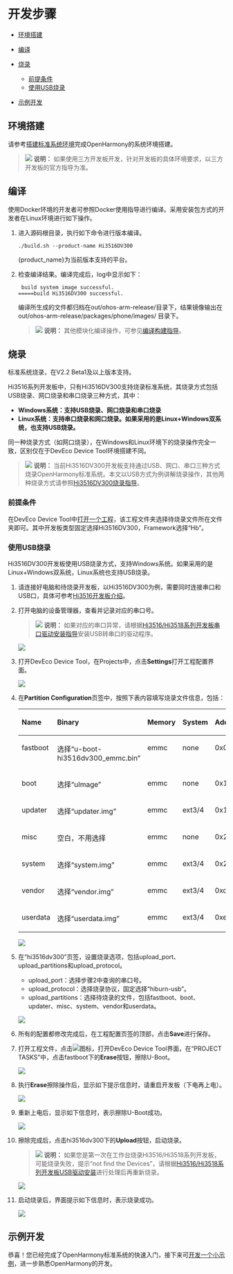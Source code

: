 # 开发步骤<a name="ZH-CN_TOPIC_0000001135402541"></a>

-   [环境搭建](#section1246439101710)
-   [编译](#section375234715135)
-   [烧录](#section111671738101213)
    -   [前提条件](#section1458192114718)
    -   [使用USB烧录](#section18423113662120)

-   [示例开发](#section5600113114323)

## 环境搭建<a name="section1246439101710"></a>

请参考[搭建标准系统环境](概述-8.md)完成OpenHarmony的系统环境搭建。

>![](public_sys-resources/icon-note.gif) **说明：** 
>如果使用三方开发板开发，针对开发板的具体环境要求，以三方开发板的官方指导为准。

## 编译<a name="section375234715135"></a>

使用Docker环境的开发者可参照Docker使用指导进行编译。采用安装包方式的开发者在Linux环境进行如下操作。

1.  进入源码根目录，执行如下命令进行版本编译。

    ```
    ./build.sh --product-name Hi3516DV300
    ```

    \{product\_name\}为当前版本支持的平台。

2.  检查编译结果。编译完成后，log中显示如下：

    ```
     build system image successful.
    =====build Hi3516DV300 successful.
    ```

    编译所生成的文件都归档在out/ohos-arm-release/目录下，结果镜像输出在 out/ohos-arm-release/packages/phone/images/ 目录下。

    >![](public_sys-resources/icon-note.gif) **说明：** 
    >其他模块化编译操作，可参见[编译构建指导](../subsystems/标准系统编译构建指导.md)。


## 烧录<a name="section111671738101213"></a>

标准系统烧录，在V2.2 Beta1及以上版本支持。

Hi3516系列开发板中，只有Hi3516DV300支持烧录标准系统，其烧录方式包括USB烧录、网口烧录和串口烧录三种方式，其中：

-   **Windows系统：支持USB烧录、网口烧录和串口烧录**
-   **Linux系统：支持串口烧录和网口烧录。如果采用的是Linux+Windows双系统，也支持USB烧录。**

同一种烧录方式（如网口烧录），在Windows和Linux环境下的烧录操作完全一致，区别仅在于DevEco Device Tool环境搭建不同。

>![](public_sys-resources/icon-note.gif) **说明：** 
>当前Hi3516DV300开发板支持通过USB、网口、串口三种方式烧录OpenHarmony标准系统。本文以USB方式为例讲解烧录操作，其他两种烧录方式请参照[Hi3516DV300烧录指导](https://device.harmonyos.com/cn/docs/ide/user-guides/hi3516_upload-0000001052148681)。

### 前提条件<a name="section1458192114718"></a>

在DevEco Device Tool中[打开一个工程](https://device.harmonyos.com/cn/docs/ide/user-guides/open_project-0000001071680043)，该工程文件夹选择待烧录文件所在文件夹即可。其中开发板类型固定选择Hi3516DV300，Framework选择“Hb”。

### 使用USB烧录<a name="section18423113662120"></a>

Hi3516DV300开发板使用USB烧录方式，支持Windows系统。如果采用的是Linux+Windows双系统，Linux系统也支持USB烧录。

1.  请连接好电脑和待烧录开发板，以Hi3516DV300为例，需要同时连接串口和USB口，具体可参考[Hi3516开发板介绍](https://device.harmonyos.com/cn/docs/start/introduce/oem_camera_start_3516-0000001052670587)。
2.  打开电脑的设备管理器，查看并记录对应的串口号。

    >![](public_sys-resources/icon-note.gif) **说明：** 
    >如果对应的串口异常，请根据[Hi3516/Hi3518系列开发板串口驱动安装指导](https://device.harmonyos.com/cn/docs/ide/user-guides/hi3516_hi3518-drivers-0000001050743695)安装USB转串口的驱动程序。

    ![](figures/zh-cn_image_0000001160529359.png)

3.  打开DevEco Device Tool，在Projects中，点击**Settings**打开工程配置界面。

    ![](figures/2021-01-27_170334-16.png)

4.  在**Partition Configuration**页签中，按照下表内容填写烧录文件信息，包括：

    <a name="zh-cn_topic_0000001056443961_table165522468109"></a>
    <table><thead align="left"><tr id="zh-cn_topic_0000001056443961_row955394615107"><th class="cellrowborder" valign="top" width="12.5%" id="mcps1.1.9.1.1"><p id="zh-cn_topic_0000001056443961_p179582053201013"><a name="zh-cn_topic_0000001056443961_p179582053201013"></a><a name="zh-cn_topic_0000001056443961_p179582053201013"></a>Name</p>
    </th>
    <th class="cellrowborder" valign="top" width="12.5%" id="mcps1.1.9.1.2"><p id="zh-cn_topic_0000001056443961_p11958125331010"><a name="zh-cn_topic_0000001056443961_p11958125331010"></a><a name="zh-cn_topic_0000001056443961_p11958125331010"></a>Binary</p>
    </th>
    <th class="cellrowborder" valign="top" width="12.5%" id="mcps1.1.9.1.3"><p id="zh-cn_topic_0000001056443961_p13958115331012"><a name="zh-cn_topic_0000001056443961_p13958115331012"></a><a name="zh-cn_topic_0000001056443961_p13958115331012"></a>Memory</p>
    </th>
    <th class="cellrowborder" valign="top" width="12.5%" id="mcps1.1.9.1.4"><p id="zh-cn_topic_0000001056443961_p1395845361014"><a name="zh-cn_topic_0000001056443961_p1395845361014"></a><a name="zh-cn_topic_0000001056443961_p1395845361014"></a>System</p>
    </th>
    <th class="cellrowborder" valign="top" width="12.5%" id="mcps1.1.9.1.5"><p id="zh-cn_topic_0000001056443961_p595855381010"><a name="zh-cn_topic_0000001056443961_p595855381010"></a><a name="zh-cn_topic_0000001056443961_p595855381010"></a>Address</p>
    </th>
    <th class="cellrowborder" valign="top" width="12.5%" id="mcps1.1.9.1.6"><p id="zh-cn_topic_0000001056443961_p59584533106"><a name="zh-cn_topic_0000001056443961_p59584533106"></a><a name="zh-cn_topic_0000001056443961_p59584533106"></a>Length</p>
    </th>
    <th class="cellrowborder" valign="top" width="12.5%" id="mcps1.1.9.1.7"><p id="zh-cn_topic_0000001056443961_p11553246171019"><a name="zh-cn_topic_0000001056443961_p11553246171019"></a><a name="zh-cn_topic_0000001056443961_p11553246171019"></a>Board</p>
    </th>
    <th class="cellrowborder" valign="top" width="12.5%" id="mcps1.1.9.1.8"><p id="zh-cn_topic_0000001056443961_p195531146161018"><a name="zh-cn_topic_0000001056443961_p195531146161018"></a><a name="zh-cn_topic_0000001056443961_p195531146161018"></a>Type</p>
    </th>
    </tr>
    </thead>
    <tbody><tr id="zh-cn_topic_0000001056443961_row3553154691019"><td class="cellrowborder" valign="top" width="12.5%" headers="mcps1.1.9.1.1 "><p id="zh-cn_topic_0000001056443961_p17958115371017"><a name="zh-cn_topic_0000001056443961_p17958115371017"></a><a name="zh-cn_topic_0000001056443961_p17958115371017"></a>fastboot</p>
    </td>
    <td class="cellrowborder" valign="top" width="12.5%" headers="mcps1.1.9.1.2 "><p id="zh-cn_topic_0000001056443961_p89586532106"><a name="zh-cn_topic_0000001056443961_p89586532106"></a><a name="zh-cn_topic_0000001056443961_p89586532106"></a>选择“u-boot-hi3516dv300_emmc.bin”</p>
    </td>
    <td class="cellrowborder" valign="top" width="12.5%" headers="mcps1.1.9.1.3 "><p id="zh-cn_topic_0000001056443961_p8958115314102"><a name="zh-cn_topic_0000001056443961_p8958115314102"></a><a name="zh-cn_topic_0000001056443961_p8958115314102"></a>emmc</p>
    </td>
    <td class="cellrowborder" valign="top" width="12.5%" headers="mcps1.1.9.1.4 "><p id="zh-cn_topic_0000001056443961_p79581153171020"><a name="zh-cn_topic_0000001056443961_p79581153171020"></a><a name="zh-cn_topic_0000001056443961_p79581153171020"></a>none</p>
    </td>
    <td class="cellrowborder" valign="top" width="12.5%" headers="mcps1.1.9.1.5 "><p id="zh-cn_topic_0000001056443961_p6958195341010"><a name="zh-cn_topic_0000001056443961_p6958195341010"></a><a name="zh-cn_topic_0000001056443961_p6958195341010"></a>0x000000</p>
    </td>
    <td class="cellrowborder" valign="top" width="12.5%" headers="mcps1.1.9.1.6 "><p id="zh-cn_topic_0000001056443961_p795875318101"><a name="zh-cn_topic_0000001056443961_p795875318101"></a><a name="zh-cn_topic_0000001056443961_p795875318101"></a>0x100000</p>
    </td>
    <td class="cellrowborder" rowspan="7" valign="top" width="12.5%" headers="mcps1.1.9.1.7 "><p id="zh-cn_topic_0000001056443961_p13951154061115"><a name="zh-cn_topic_0000001056443961_p13951154061115"></a><a name="zh-cn_topic_0000001056443961_p13951154061115"></a>固定选择“hi3516dv300”</p>
    </td>
    <td class="cellrowborder" valign="top" width="12.5%" headers="mcps1.1.9.1.8 "><p id="zh-cn_topic_0000001056443961_p135531468109"><a name="zh-cn_topic_0000001056443961_p135531468109"></a><a name="zh-cn_topic_0000001056443961_p135531468109"></a>NA</p>
    </td>
    </tr>
    <tr id="zh-cn_topic_0000001056443961_row1255314611102"><td class="cellrowborder" valign="top" headers="mcps1.1.9.1.1 "><p id="zh-cn_topic_0000001056443961_p995885319102"><a name="zh-cn_topic_0000001056443961_p995885319102"></a><a name="zh-cn_topic_0000001056443961_p995885319102"></a>boot</p>
    </td>
    <td class="cellrowborder" valign="top" headers="mcps1.1.9.1.2 "><p id="zh-cn_topic_0000001056443961_p88121709145"><a name="zh-cn_topic_0000001056443961_p88121709145"></a><a name="zh-cn_topic_0000001056443961_p88121709145"></a>选择“uImage”</p>
    </td>
    <td class="cellrowborder" valign="top" headers="mcps1.1.9.1.3 "><p id="zh-cn_topic_0000001056443961_p109581753101014"><a name="zh-cn_topic_0000001056443961_p109581753101014"></a><a name="zh-cn_topic_0000001056443961_p109581753101014"></a>emmc</p>
    </td>
    <td class="cellrowborder" valign="top" headers="mcps1.1.9.1.4 "><p id="zh-cn_topic_0000001056443961_p10958175313102"><a name="zh-cn_topic_0000001056443961_p10958175313102"></a><a name="zh-cn_topic_0000001056443961_p10958175313102"></a>none</p>
    </td>
    <td class="cellrowborder" valign="top" headers="mcps1.1.9.1.5 "><p id="zh-cn_topic_0000001056443961_p1959185316100"><a name="zh-cn_topic_0000001056443961_p1959185316100"></a><a name="zh-cn_topic_0000001056443961_p1959185316100"></a>0x100000</p>
    </td>
    <td class="cellrowborder" valign="top" headers="mcps1.1.9.1.6 "><p id="zh-cn_topic_0000001056443961_p10959135314102"><a name="zh-cn_topic_0000001056443961_p10959135314102"></a><a name="zh-cn_topic_0000001056443961_p10959135314102"></a>0xf00000</p>
    </td>
    <td class="cellrowborder" valign="top" headers="mcps1.1.9.1.7 "><p id="zh-cn_topic_0000001056443961_p0554546111013"><a name="zh-cn_topic_0000001056443961_p0554546111013"></a><a name="zh-cn_topic_0000001056443961_p0554546111013"></a>NA</p>
    </td>
    </tr>
    <tr id="zh-cn_topic_0000001056443961_row19554104611015"><td class="cellrowborder" valign="top" headers="mcps1.1.9.1.1 "><p id="zh-cn_topic_0000001056443961_p139598532103"><a name="zh-cn_topic_0000001056443961_p139598532103"></a><a name="zh-cn_topic_0000001056443961_p139598532103"></a>updater</p>
    </td>
    <td class="cellrowborder" valign="top" headers="mcps1.1.9.1.2 "><p id="zh-cn_topic_0000001056443961_p1781314013140"><a name="zh-cn_topic_0000001056443961_p1781314013140"></a><a name="zh-cn_topic_0000001056443961_p1781314013140"></a>选择“updater.img”</p>
    </td>
    <td class="cellrowborder" valign="top" headers="mcps1.1.9.1.3 "><p id="zh-cn_topic_0000001056443961_p395995311105"><a name="zh-cn_topic_0000001056443961_p395995311105"></a><a name="zh-cn_topic_0000001056443961_p395995311105"></a>emmc</p>
    </td>
    <td class="cellrowborder" valign="top" headers="mcps1.1.9.1.4 "><p id="zh-cn_topic_0000001056443961_p129591153181015"><a name="zh-cn_topic_0000001056443961_p129591153181015"></a><a name="zh-cn_topic_0000001056443961_p129591153181015"></a>ext3/4</p>
    </td>
    <td class="cellrowborder" valign="top" headers="mcps1.1.9.1.5 "><p id="zh-cn_topic_0000001056443961_p169591532101"><a name="zh-cn_topic_0000001056443961_p169591532101"></a><a name="zh-cn_topic_0000001056443961_p169591532101"></a>0x1000000</p>
    </td>
    <td class="cellrowborder" valign="top" headers="mcps1.1.9.1.6 "><p id="zh-cn_topic_0000001056443961_p7959953151017"><a name="zh-cn_topic_0000001056443961_p7959953151017"></a><a name="zh-cn_topic_0000001056443961_p7959953151017"></a>0x1400000</p>
    </td>
    <td class="cellrowborder" valign="top" headers="mcps1.1.9.1.7 "><p id="zh-cn_topic_0000001056443961_p45547467107"><a name="zh-cn_topic_0000001056443961_p45547467107"></a><a name="zh-cn_topic_0000001056443961_p45547467107"></a>NA</p>
    </td>
    </tr>
    <tr id="zh-cn_topic_0000001056443961_row65541460107"><td class="cellrowborder" valign="top" headers="mcps1.1.9.1.1 "><p id="zh-cn_topic_0000001056443961_p6959125319108"><a name="zh-cn_topic_0000001056443961_p6959125319108"></a><a name="zh-cn_topic_0000001056443961_p6959125319108"></a>misc</p>
    </td>
    <td class="cellrowborder" valign="top" headers="mcps1.1.9.1.2 "><p id="zh-cn_topic_0000001056443961_p481318071415"><a name="zh-cn_topic_0000001056443961_p481318071415"></a><a name="zh-cn_topic_0000001056443961_p481318071415"></a>空白，不用选择</p>
    </td>
    <td class="cellrowborder" valign="top" headers="mcps1.1.9.1.3 "><p id="zh-cn_topic_0000001056443961_p795918532103"><a name="zh-cn_topic_0000001056443961_p795918532103"></a><a name="zh-cn_topic_0000001056443961_p795918532103"></a>emmc</p>
    </td>
    <td class="cellrowborder" valign="top" headers="mcps1.1.9.1.4 "><p id="zh-cn_topic_0000001056443961_p1695919534108"><a name="zh-cn_topic_0000001056443961_p1695919534108"></a><a name="zh-cn_topic_0000001056443961_p1695919534108"></a>none</p>
    </td>
    <td class="cellrowborder" valign="top" headers="mcps1.1.9.1.5 "><p id="zh-cn_topic_0000001056443961_p12959205317102"><a name="zh-cn_topic_0000001056443961_p12959205317102"></a><a name="zh-cn_topic_0000001056443961_p12959205317102"></a>0x2400000</p>
    </td>
    <td class="cellrowborder" valign="top" headers="mcps1.1.9.1.6 "><p id="zh-cn_topic_0000001056443961_p6959125331017"><a name="zh-cn_topic_0000001056443961_p6959125331017"></a><a name="zh-cn_topic_0000001056443961_p6959125331017"></a>0x100000</p>
    </td>
    <td class="cellrowborder" valign="top" headers="mcps1.1.9.1.7 "><p id="zh-cn_topic_0000001056443961_p65546468102"><a name="zh-cn_topic_0000001056443961_p65546468102"></a><a name="zh-cn_topic_0000001056443961_p65546468102"></a>NA</p>
    </td>
    </tr>
    <tr id="zh-cn_topic_0000001056443961_row145541746191011"><td class="cellrowborder" valign="top" headers="mcps1.1.9.1.1 "><p id="zh-cn_topic_0000001056443961_p1595945313105"><a name="zh-cn_topic_0000001056443961_p1595945313105"></a><a name="zh-cn_topic_0000001056443961_p1595945313105"></a>system</p>
    </td>
    <td class="cellrowborder" valign="top" headers="mcps1.1.9.1.2 "><p id="zh-cn_topic_0000001056443961_p2813160161420"><a name="zh-cn_topic_0000001056443961_p2813160161420"></a><a name="zh-cn_topic_0000001056443961_p2813160161420"></a>选择“system.img”</p>
    </td>
    <td class="cellrowborder" valign="top" headers="mcps1.1.9.1.3 "><p id="zh-cn_topic_0000001056443961_p395985317100"><a name="zh-cn_topic_0000001056443961_p395985317100"></a><a name="zh-cn_topic_0000001056443961_p395985317100"></a>emmc</p>
    </td>
    <td class="cellrowborder" valign="top" headers="mcps1.1.9.1.4 "><p id="zh-cn_topic_0000001056443961_p295955331017"><a name="zh-cn_topic_0000001056443961_p295955331017"></a><a name="zh-cn_topic_0000001056443961_p295955331017"></a>ext3/4</p>
    </td>
    <td class="cellrowborder" valign="top" headers="mcps1.1.9.1.5 "><p id="zh-cn_topic_0000001056443961_p129591853111013"><a name="zh-cn_topic_0000001056443961_p129591853111013"></a><a name="zh-cn_topic_0000001056443961_p129591853111013"></a>0x2500000</p>
    </td>
    <td class="cellrowborder" valign="top" headers="mcps1.1.9.1.6 "><p id="zh-cn_topic_0000001056443961_p109591753131011"><a name="zh-cn_topic_0000001056443961_p109591753131011"></a><a name="zh-cn_topic_0000001056443961_p109591753131011"></a>0xceb00000</p>
    </td>
    <td class="cellrowborder" valign="top" headers="mcps1.1.9.1.7 "><p id="zh-cn_topic_0000001056443961_p75551646171014"><a name="zh-cn_topic_0000001056443961_p75551646171014"></a><a name="zh-cn_topic_0000001056443961_p75551646171014"></a>NA</p>
    </td>
    </tr>
    <tr id="zh-cn_topic_0000001056443961_row655564620109"><td class="cellrowborder" valign="top" headers="mcps1.1.9.1.1 "><p id="zh-cn_topic_0000001056443961_p12960155351019"><a name="zh-cn_topic_0000001056443961_p12960155351019"></a><a name="zh-cn_topic_0000001056443961_p12960155351019"></a>vendor</p>
    </td>
    <td class="cellrowborder" valign="top" headers="mcps1.1.9.1.2 "><p id="zh-cn_topic_0000001056443961_p1881360181418"><a name="zh-cn_topic_0000001056443961_p1881360181418"></a><a name="zh-cn_topic_0000001056443961_p1881360181418"></a>选择“vendor.img”</p>
    </td>
    <td class="cellrowborder" valign="top" headers="mcps1.1.9.1.3 "><p id="zh-cn_topic_0000001056443961_p796013532101"><a name="zh-cn_topic_0000001056443961_p796013532101"></a><a name="zh-cn_topic_0000001056443961_p796013532101"></a>emmc</p>
    </td>
    <td class="cellrowborder" valign="top" headers="mcps1.1.9.1.4 "><p id="zh-cn_topic_0000001056443961_p119607538107"><a name="zh-cn_topic_0000001056443961_p119607538107"></a><a name="zh-cn_topic_0000001056443961_p119607538107"></a>ext3/4</p>
    </td>
    <td class="cellrowborder" valign="top" headers="mcps1.1.9.1.5 "><p id="zh-cn_topic_0000001056443961_p11960165321019"><a name="zh-cn_topic_0000001056443961_p11960165321019"></a><a name="zh-cn_topic_0000001056443961_p11960165321019"></a>0xd1000000</p>
    </td>
    <td class="cellrowborder" valign="top" headers="mcps1.1.9.1.6 "><p id="zh-cn_topic_0000001056443961_p16960653141017"><a name="zh-cn_topic_0000001056443961_p16960653141017"></a><a name="zh-cn_topic_0000001056443961_p16960653141017"></a>0x10000000</p>
    </td>
    <td class="cellrowborder" valign="top" headers="mcps1.1.9.1.7 "><p id="zh-cn_topic_0000001056443961_p955584631011"><a name="zh-cn_topic_0000001056443961_p955584631011"></a><a name="zh-cn_topic_0000001056443961_p955584631011"></a>NA</p>
    </td>
    </tr>
    <tr id="zh-cn_topic_0000001056443961_row6555646161014"><td class="cellrowborder" valign="top" headers="mcps1.1.9.1.1 "><p id="zh-cn_topic_0000001056443961_p196065341017"><a name="zh-cn_topic_0000001056443961_p196065341017"></a><a name="zh-cn_topic_0000001056443961_p196065341017"></a>userdata</p>
    </td>
    <td class="cellrowborder" valign="top" headers="mcps1.1.9.1.2 "><p id="zh-cn_topic_0000001056443961_p16813140141420"><a name="zh-cn_topic_0000001056443961_p16813140141420"></a><a name="zh-cn_topic_0000001056443961_p16813140141420"></a>选择“userdata.img”</p>
    </td>
    <td class="cellrowborder" valign="top" headers="mcps1.1.9.1.3 "><p id="zh-cn_topic_0000001056443961_p896065318103"><a name="zh-cn_topic_0000001056443961_p896065318103"></a><a name="zh-cn_topic_0000001056443961_p896065318103"></a>emmc</p>
    </td>
    <td class="cellrowborder" valign="top" headers="mcps1.1.9.1.4 "><p id="zh-cn_topic_0000001056443961_p12960155361018"><a name="zh-cn_topic_0000001056443961_p12960155361018"></a><a name="zh-cn_topic_0000001056443961_p12960155361018"></a>ext3/4</p>
    </td>
    <td class="cellrowborder" valign="top" headers="mcps1.1.9.1.5 "><p id="zh-cn_topic_0000001056443961_p1596013531108"><a name="zh-cn_topic_0000001056443961_p1596013531108"></a><a name="zh-cn_topic_0000001056443961_p1596013531108"></a>0xe1000000</p>
    </td>
    <td class="cellrowborder" valign="top" headers="mcps1.1.9.1.6 "><p id="zh-cn_topic_0000001056443961_p89601753161016"><a name="zh-cn_topic_0000001056443961_p89601753161016"></a><a name="zh-cn_topic_0000001056443961_p89601753161016"></a>0x5b800000</p>
    </td>
    <td class="cellrowborder" valign="top" headers="mcps1.1.9.1.7 "><p id="zh-cn_topic_0000001056443961_p8556194619109"><a name="zh-cn_topic_0000001056443961_p8556194619109"></a><a name="zh-cn_topic_0000001056443961_p8556194619109"></a>NA</p>
    </td>
    </tr>
    </tbody>
    </table>

    ![](figures/zh-cn_image_0000001160527611.png)

5.  在“hi3516dv300”页签，设置烧录选项，包括upload\_port、upload\_partitions和upload\_protocol。

    -   upload\_port：选择步骤2中查询的串口号。
    -   upload\_protocol：选择烧录协议，固定选择“hiburn-usb”。
    -   upload\_partitions：选择待烧录的文件，包括fastboot、boot、updater、misc、system、vendor和userdata。

    ![](figures/zh-cn_image_0000001160528243.png)

6.  所有的配置都修改完成后，在工程配置页签的顶部，点击**Save**进行保存。
7.  打开工程文件，点击![](figures/2021-01-27_170334-17.png)图标，打开DevEco Device Tool界面，在“PROJECT TASKS”中，点击fastboot下的**Erase**按钮，擦除U-Boot。

    ![](figures/zh-cn_image_0000001163045527.png)

8.  执行**Erase**擦除操作后，显示如下提示信息时，请重启开发板（下电再上电）。

    ![](figures/zh-cn_image_0000001114129426.png)

9.  重新上电后，显示如下信息时，表示擦除U-Boot成功。

    ![](figures/zh-cn_image_0000001113969536.png)

10. 擦除完成后，点击hi3516dv300下的**Upload**按钮，启动烧录。

    >![](public_sys-resources/icon-note.gif) **说明：** 
    >如果您是第一次在工作台烧录Hi3516/Hi3518系列开发板，可能烧录失败，提示“not find the Devices”，请根据[Hi3516/Hi3518系列开发板USB驱动安装](https://device.harmonyos.com/cn/docs/ide/user-guides/usb_driver-0000001058690393)进行处理后再重新烧录。

    ![](figures/1-18.png)

11. 启动烧录后，界面提示如下信息时，表示烧录成功。

    ![](figures/zh-cn_image_0000001160649343.png)


## 示例开发<a name="section5600113114323"></a>

恭喜！您已经完成了OpenHarmony标准系统的快速入门，接下来可[开发一个小示例](../guide/概述-10.md)，进一步熟悉OpenHarmony的开发。

